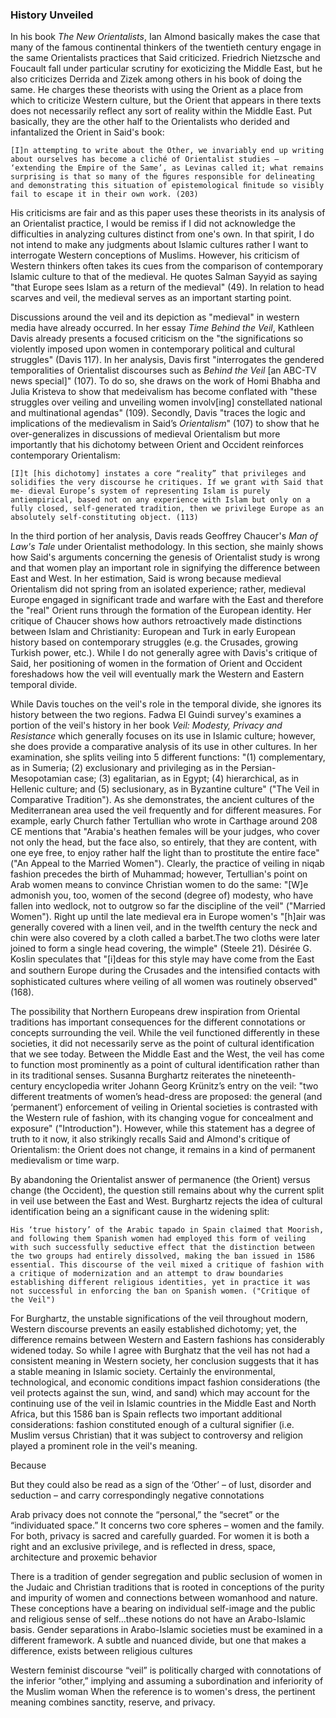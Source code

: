 ### History Unveiled

In his book _The New Orientalists_, Ian Almond basically makes the case that many of the famous continental thinkers of the twentieth century engage in the same Orientalists practices that Said criticized. Friedrich Nietzsche and Foucault fall under particular scrutiny for exoticizing the Middle East, but he also criticizes Derrida and Zizek among others in his book of doing the same. He charges these theorists with using the Orient as a place from which to criticize Western culture, but the Orient that appears in there texts does not necessarily reflect any sort of reality within the Middle East. Put basically, they are the other half to the Orientalists who derided and infantalized the Orient in Said's book:

    [I]n attempting to write about the Other, we invariably end up writing about ourselves has become a cliché of Orientalist studies – ‘extending the Empire of the Same’, as Levinas called it; what remains surprising is that so many of the ﬁgures responsible for delineating and demonstrating this situation of epistemological ﬁnitude so visibly fail to escape it in their own work. (203)

 His criticisms are fair and as this paper uses these theorists in its analysis of an Orientalist practice, I would be remiss if I did not acknowledge the difficulties in analyzing cultures distinct from one's own. In that spirit, I do not intend to make any judgments about Islamic cultures rather I want to interrogate Western conceptions of Muslims. However, his criticism of Western thinkers often takes its cues from the comparison of contemporary Islamic culture to that of the medieval. He quotes Salman Sayyid as saying "that Europe sees Islam as a return of the medieval" (49). In relation to head scarves and veil, the medieval serves as an important starting point.
 
Discussions around the veil and its depiction as "medieval" in western media have already occurred. In her essay _Time Behind the Veil_, Kathleen Davis already presents a focused criticism on the "the significations so violently imposed upon women in contemporary political and cultural struggles" (Davis 117).  In her analysis, Davis first "interrogates the gendered temporalities of Orientalist discourses such as _Behind the Veil_ [an ABC-TV news special]" (107). To do so, she draws on the work of Homi Bhabha and Julia Kristeva to show that medeivalism has become conflated with "these struggles over veiling and unveiling women involv[ing] constellated national and multinational agendas" (109). Secondly, Davis "traces the logic and implications of the medievalism in Said’s _Orientalism_" (107) to show that he over-generalizes in discussions of medieval Orientalism but more importantly that his dichotomy between Orient and Occident reinforces contemporary Orientalism: 

    [I]t [his dichotomy] instates a core “reality” that privileges and solidifies the very discourse he critiques. If we grant with Said that me- dieval Europe’s system of representing Islam is purely antiempirical, based not on any experience with Islam but only on a fully closed, self-generated tradition, then we privilege Europe as an absolutely self-constituting object. (113)

In the third portion of her analysis, Davis reads Geoffrey Chaucer's _Man of Law's Tale_ under Orientalist methodology. In this section, she mainly shows how Said's arguments concerning the genesis of Orientalist study is wrong and that women play an important role in signifying the difference between East and West. In her estimation, Said is wrong because medieval Orientalism did not spring from an isolated experience; rather, medieval Europe engaged in significant trade and warfare with the East and therefore the "real" Orient runs through the formation of the European identity. Her critique of Chaucer shows how authors retroactively made distinctions between Islam and Christianity: European and Turk in early European history based on contemporary struggles (e.g. the Crusades, growing Turkish power, etc.). While I do not generally agree with Davis's critique of Said, her positioning of women in the formation of Orient and Occident foreshadows how the veil will eventually mark the Western and Eastern temporal divide.

While Davis touches on the veil's role in the temporal divide, she ignores its history between the two regions. Fadwa El Guindi survey's examines a portion of the veil's history in her book _Veil: Modesty, Privacy and Resistance_ which generally focuses on its use in Islamic culture; however, she does provide a comparative analysis of its use in other cultures. In her examination, she splits veiling into 5 different functions: "(1) complementary, as in Sumeria; (2) exclusionary and privileging as in the Persian-Mesopotamian case; (3) egalitarian, as in Egypt; (4) hierarchical, as in Hellenic culture; and (5) seclusionary, as in Byzantine culture" ("The Veil in Comparative Tradition"). As she demonstrates, the ancient cultures of the Mediterranean area used the veil frequently and for different measures. For example, early Church father Tertullian who wrote in Carthage around 208 CE mentions that "Arabia's heathen females will be your judges, who cover not only the head, but the face also, so entirely, that they are content, with one eye free, to enjoy rather half the light than to prostitute the entire face" ("An Appeal to the Married Women"). Clearly, the practice of veiling in niqab fashion precedes the birth of Muhammad; however, Tertullian's point on Arab women means to convince Christian women to do the same: "[W]e admonish you, too, women of the second (degree of) modesty, who have fallen into wedlock, not to outgrow so far the discipline of the veil" ("Married Women"). Right up until the late medieval era in Europe women's "[h]air was generally covered with a linen veil, and in the twelfth century the neck and chin were also covered by a cloth called a barbet.The two cloths were later joined to form a single head covering, the wimple" (Steele 21). Désirée G. Koslin speculates that "[i]deas for this style may have come from the East and southern Europe during the Crusades and the intensiﬁed contacts with sophisticated cultures where veiling of all women was routinely observed" (168).

The possibility that Northern Europeans drew inspiration from Oriental traditions has important consequences for the different connotations or concepts surrounding the veil. While the veil functioned differently in these societies, it did not necessarily serve as the point of cultural identification that we see today. Between the Middle East and the West, the veil has come to function most prominently as a point of cultural identification rather than in its traditional senses. Susanna Burghartz reiterates the nineteenth-century encyclopedia writer Johann Georg Krünitz’s entry on the veil: "two different treatments of women’s head-dress are proposed: the general (and ‘permanent’) enforcement of veiling in Oriental societies is contrasted with the Western rule of fashion, with its changing vogue for concealment and exposure" ("Introduction"). However, while this statement has a degree of truth to it now, it also strikingly recalls Said and Almond's critique of Orientalism: the Orient does not change, it remains in a kind of permanent medievalism or time warp. 

By abandoning the Orientalist answer of permanence (the Orient) versus change (the Occident), the question still remains about why the current split in veil use between the East and West. Burghartz rejects the idea of cultural identification being an a significant cause in the widening split: 

    His ‘true history’ of the Arabic tapado in Spain claimed that Moorish, and following them Spanish women had employed this form of veiling with such successfully seductive effect that the distinction between the two groups had entirely dissolved, making the ban issued in 1586 essential. This discourse of the veil mixed a critique of fashion with a critique of modernization and an attempt to draw boundaries establishing different religious identities, yet in practice it was not successful in enforcing the ban on Spanish women. ("Critique of the Veil")

For Burghartz, the unstable significations of the veil throughout modern, Western discourse prevents an easily established dichotomy; yet, the difference remains between Western and Eastern fashions has considerably widened today. So while I agree with Burghatz that the veil has not had a consistent meaning in Western society, her conclusion suggests that it has a stable meaning in Islamic society. Certainly the environmental, technological, and economic conditions impact fashion considerations (the veil protects against the sun, wind, and sand) which may account for the continuing use of the veil in Islamic countries in the Middle East and North Africa, but this 1586 ban is Spain reflects two important additional considerations: fashion constituted enough of a cultural signifier (i.e. Muslim versus Christian) that it was subject to controversy and religion played a prominent role in the veil's meaning. 

Because






But they could also be read as a sign of the ‘Other’ – of lust, disorder and seduction – and carry correspondingly negative connotations


 

Arab privacy does not connote the “personal,” the “secret” or the “individuated space.” It concerns two core spheres – women and the family. For both, privacy is sacred and carefully guarded. For women it is both a right and an exclusive privilege, and is reflected in dress, space, architecture and proxemic behavior





There is a tradition of gender segregation and public seclusion of women in the Judaic and Christian traditions that is rooted in conceptions of the purity and impurity of women and connections between womanhood and nature. These conceptions have a bearing on individual self-image and the public and religious sense of self...these notions do not have an Arabo-Islamic basis. Gender separations in Arabo-Islamic societies must be examined in a different framework. A subtle and nuanced divide, but one that makes a difference, exists between religious cultures

Western feminist discourse “veil” is politically charged with connotations of the inferior “other,” implying and assuming a subordination and inferiority of the Muslim woman
When the reference is to women's dress, the pertinent meaning combines sanctity, reserve, and privacy.

